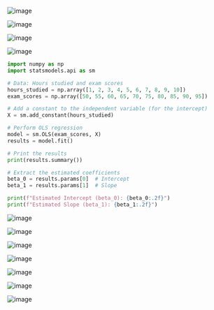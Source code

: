 ![image](https://github.com/yangshiteng/Data-Science-Learning-Path/assets/60442877/b14dce05-5f95-433b-8f07-260547dc0aa2)

![image](https://github.com/yangshiteng/Data-Science-Learning-Path/assets/60442877/5efaff25-bfd3-4c71-bfc5-42cb1b415586)

![image](https://github.com/yangshiteng/Data-Science-Learning-Path/assets/60442877/0311b9f4-2f81-4318-9317-b3a091fe1182)

![image](https://github.com/yangshiteng/Data-Science-Learning-Path/assets/60442877/a8e0d3c1-56b4-462e-a3a5-aa6d1a7e76b7)

```python
import numpy as np
import statsmodels.api as sm

# Data: Hours studied and exam scores
hours_studied = np.array([1, 2, 3, 4, 5, 6, 7, 8, 9, 10])
exam_scores = np.array([50, 55, 60, 65, 70, 75, 80, 85, 90, 95])

# Add a constant to the independent variable (for the intercept)
X = sm.add_constant(hours_studied)

# Perform OLS regression
model = sm.OLS(exam_scores, X)
results = model.fit()

# Print the results
print(results.summary())

# Extract the estimated coefficients
beta_0 = results.params[0]  # Intercept
beta_1 = results.params[1]  # Slope

print(f"Estimated Intercept (beta_0): {beta_0:.2f}")
print(f"Estimated Slope (beta_1): {beta_1:.2f}")
```
![image](https://github.com/yangshiteng/Data-Science-Learning-Path/assets/60442877/39676ece-61d0-45ec-a62e-84b875cc82ad)

![image](https://github.com/yangshiteng/Data-Science-Learning-Path/assets/60442877/28cc63cd-4d9f-43d4-aa75-833a656fc314)

![image](https://github.com/yangshiteng/Data-Science-Learning-Path/assets/60442877/870ca701-0c9e-4386-b4f1-3d6b35e52772)

![image](https://github.com/yangshiteng/Data-Science-Learning-Path/assets/60442877/58489585-5677-494d-adc1-4aa6c56b00e7)

![image](https://github.com/yangshiteng/Data-Science-Learning-Path/assets/60442877/c7902150-4e76-498a-a4ea-e2c13fe547e4)

![image](https://github.com/yangshiteng/Data-Science-Learning-Path/assets/60442877/96d5309c-9c36-4d4c-9419-41dfa244eec6)

![image](https://github.com/yangshiteng/Data-Science-Learning-Path/assets/60442877/dd8d1c5f-77eb-4570-914c-52d5a4c1996a)

